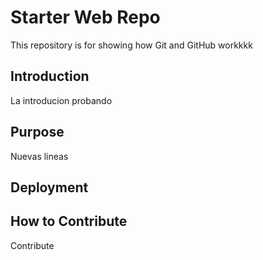 # Starter Web Repo

This repository is for showing how Git and GitHub workkkk

## Introduction

La introducion probando

## Purpose 

Nuevas lineas


## Deployment

## How to Contribute

Contribute